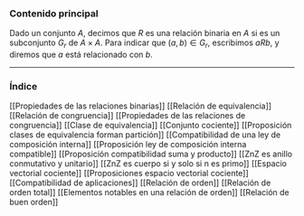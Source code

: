 ### Contenido principal

Dado un conjunto $A$, decimos que $R$ es una relación binaria en $A$ si es un subconjunto $G_r$ de $A \times A$. Para indicar que $(a,b) \in G_r$, escribimos $aRb$, y diremos que $a$ está relacionado con $b$.

--- 
### Índice
[[Propiedades de las relaciones binarias]]
[[Relación de equivalencia]]
[[Relación de congruencia]]
[[Propiedades de las relaciones de congruencia]]
[[Clase de equivalencia]]
[[Conjunto cociente]]
[[Proposición clases de equivalencia forman partición]]
[[Compatibilidad de una ley de composición interna]]
[[Proposición ley de composición interna compatible]]
[[Proposición compatibilidad suma y producto]]
[[ZnZ es anillo conmutativo y unitario]]
[[ZnZ es cuerpo si y solo si n es primo]]
[[Espacio vectorial cociente]]
[[Proposiciones espacio vectorial cociente]]
[[Compatibilidad de aplicaciones]]
[[Relación de orden]]
[[Relación de orden total]]
[[Elementos notables en una relación de orden]]
[[Relación de buen orden]]
